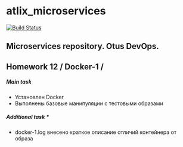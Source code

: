 # atlix_microservices
[![Build Status](https://travis-ci.com/Otus-DevOps-2018-09/atlix_microservices.svg?branch=master)](https://travis-ci.com/Otus-DevOps-2018-09/atlix_microservices)

## Microservices repository. Otus DevOps.

<a name="hw12"></a>
## Homework 12 / Docker-1 / 
<a name="hw121"></a>
##### Main task
- Установлен Docker
- Выполнены базовые манипуляции с тестовыми образами
<a name="hw122"></a>
##### Additional task *
- docker-1.log внесено краткое описание отличий контейнера от образа
